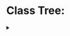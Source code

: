 # Class Tree:
<details>
  <summary></summary>
  This Is The Root Namespace. Anything Seen Here Can Already Be Accessed On Reference Without A "using" Directive.

- <details>
  <summary><b>PlagueButtonAPI</b></summary>
         This Is The NameSpace For The Button API. Creation Of Buttons, Toggles And Sliders Is Done In Here.
  
    - <details>
         <summary><b>ButtonAPI</b></summary>
         This Is The Class For The Button API. Creation Of Buttons, Toggles And Sliders Is Done In Here.

      - <details>
         <summary><b>Field: NewElementsMenuTransform</b></summary>
         The Main QuickMenu + /Container/Window/.
      ___
      - <details>
         <summary><b>Field: QuickMenuObj</b></summary>
         The Main QuickMenu.
      ___
        - <details>
         <summary><b>Field: UserInteractMenuTransform</b></summary>
         The Page When You Click On A User In-Game.
      ___
      - <details>
         <summary><b>Method: CreateButton(Transform Parent, string Text, string ToolTip, Action OnClick, Action< PlagueButton > OnCreation = null)</b></summary>
         This Is The Method To Create A Normal Button. When Calling This Method, Documentation Will Display As You Type The Method/Fill In The Arguments.
      ___
      - <details>
         <summary><b>Method: CreateToggle(Transform Parent, string Text, string ToolTip, Action<bool> OnToggle, bool DefaultState, bool RemoveButtonBackground, Color? CheckboxColour = null, Action< PlagueToggle > OnCreation = null)</b></summary>
         This Is The Method To Create A Toggle. When Calling This Method, Documentation Will Display As You Type The Method/Fill In The Arguments.
      ___
      - <details>
         <summary><b>Method: CreateSlider(Transform Parent, string Text, string ToolTip, Action<float> OnValueChanged, float DefaultValue, float MinPossibleValue, float MaxPossibleValue, Action< PlagueSlider > OnCreation = null)</b></summary>
         This Is The Method To Create A Toggle. When Calling This Method, Documentation Will Display As You Type The Method/Fill In The Arguments.
      ___
      - <details>
         <summary><b>Method: MakeEmptyPage(Wing wing, string name, string PageText, string PageTooltip, UIPage OptionalButtonParent = null, Action< PlaguePage > OnCreation = null)</b></summary>
         This Is The Method To Create A Empty Page For Adding Controls To. When Calling This Method, Documentation Will Display As You Type The Method/Fill In The Arguments.
      ___
      - <details>
         <summary><b>Component: ObjectHandler</b></summary>
         This Is A Component For Hooking To Generic Events Such As A Object Becoming Enabled, Disabled, Destroyed And For Events Such As Update. This Is Used Internally, But Is Public In Case You Need It.
  
    - <details>
         <summary><b>ButtonAPIExtensions</b></summary>
         This Is The Class For The Button API's Extensions, Such As Control Extensions.

      - <details>
         <summary><b>Extension Method: SetActive(this ButtonAPI.PlagueBase plagueBase, bool state)</b></summary>
         Sets The GameObject Active State To The State You Specify.
      ___
      - <details>
         <summary><b>Extension Method: SetInteractable(this ButtonAPI.PlagueButton plagueButton, bool interactable)</b></summary>
         Sets The Button Interactability State To The State You Specify. Also Toggles The CancelGif To Match.
      ___
      - <details>
         <summary><b>Extension Method: SetToggleState(this ButtonAPI.PlagueToggle plagueToggle, bool state)</b></summary>
         Sets The Toggle's Toggle State To The State You Specify. Does Not Invoke The OnToggle Event.
